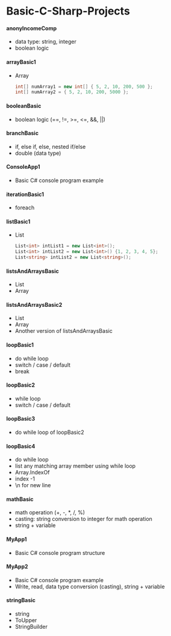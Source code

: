# Basic-C-Sharp-Projects

#### anonyIncomeComp

* data type: string, integer
* boolean logic

#### arrayBasic1

* Array
    ```C#
    int[] numArray1 = new int[] { 5, 2, 10, 200, 500 };
    int[] numArray2 = { 5, 2, 10, 200, 5000 };
    ```

#### booleanBasic

* boolean logic (==, !=, >=, <=, &&, ||)

#### branchBasic

* if, else if, else, nested if/else
* double (data type)

#### ConsoleApp1

* Basic C# console program example

#### iterationBasic1

* foreach

#### listBasic1

* List  
    ```C#
    List<int> intList1 = new List<int>();
    List<int> intList2 = new List<int>() {1, 2, 3, 4, 5};
    List<string> intList2 = new List<string>();
    ```

#### listsAndArraysBasic

* List
* Array

#### listsAndArraysBasic2

* List
* Array
* Another version of listsAndArraysBasic

#### loopBasic1

* do while loop
* switch / case / default
* break

#### loopBasic2

* while loop
* switch / case / default

#### loopBasic3

* do while loop of loopBasic2

#### loopBasic4

* do while loop
* list any matching array member using while loop
* Array.IndexOf
* index -1
* \n for new line

#### mathBasic

* math operation (+, -, *, /, %)
* casting: string conversion to integer for math operation
* string + variable

#### MyApp1  

* Basic C# console program structure
  
#### MyApp2  

* Basic C# console program example
* Write, read, data type conversion (casting), string + variable

#### stringBasic

* string
* ToUpper
* StringBuilder